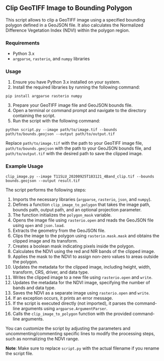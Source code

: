 ## Clip GeoTIFF Image to Bounding Polygon

This script allows to clip a GeoTIFF image using a specified bounding polygon defined in a GeoJSON file. It also calculates the Normalized Difference Vegetation Index (NDVI) within the polygon region.

### Requirements

- Python 3.x
- `argparse`, `rasterio`, and `numpy` libraries

### Usage

1. Ensure you have Python 3.x installed on your system.
2. Install the required libraries by running the following command:

```shell
pip install argparse rasterio numpy
```

3. Prepare your GeoTIFF image file and GeoJSON bounds file.
4. Open a terminal or command prompt and navigate to the directory containing the script.
5. Run the script with the following command:

```shell
python script.py --image path/to/image.tif --bounds path/to/bounds.geojson --output path/to/output.tif
```

Replace `path/to/image.tif` with the path to your GeoTIFF image file, `path/to/bounds.geojson` with the path to your GeoJSON bounds file, and `path/to/output.tif` with the desired path to save the clipped image.

### Example Usage
```shell
clip_image.py --image T11SLU_20200925T183121_4Band_clip.tif --bounds bounds.geojson --output result.tif
```

The script performs the following steps:

1. Imports the necessary libraries (`argparse`, `rasterio`, `json`, and `numpy`).
2. Defines a function `clip_image_to_polygon` that takes the image path, bounds path, output path, and an optional projection parameter.
3. The function initializes the `polygon_mask` variable.
4. Opens the image file using `rasterio.open` and reads the GeoJSON file using `open` and `json.load`.
5. Extracts the geometry from the GeoJSON file.
6. Clips the image to the polygon using `rasterio.mask.mask` and obtains the clipped image and its transform.
7. Creates a boolean mask indicating pixels inside the polygon.
8. Calculates the NDVI using the red and NIR bands of the clipped image.
9. Applies the mask to the NDVI to assign non-zero values to areas outside the polygon.
10. Updates the metadata for the clipped image, including height, width, transform, CRS, driver, and data type.
11. Writes the clipped image to a new file using `rasterio.open` and `write`.
12. Updates the metadata for the NDVI image, specifying the number of bands and data type.
13. Saves the NDVI as a separate image using `rasterio.open` and `write`.
14. If an exception occurs, it prints an error message.
15. If the script is executed directly (not imported), it parses the command-line arguments using `argparse.ArgumentParser`.
16. Calls the `clip_image_to_polygon` function with the provided command-line arguments.

You can customize the script by adjusting the parameters and uncommenting/commenting specific lines to modify the processing steps, such as normalizing the NDVI range.

**Note**: Make sure to replace `script.py` with the actual filename if you rename the script file.
